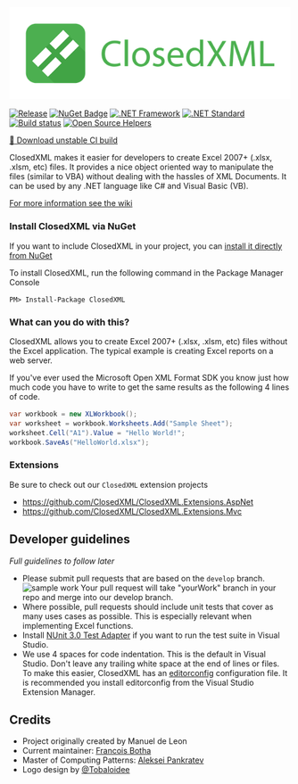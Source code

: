 ![ClosedXML](https://github.com/ClosedXML/ClosedXML/blob/develop/resources/logo/readme.png)

[![Release](https://img.shields.io/badge/release-0.92.1-blue.svg)](https://github.com/ClosedXML/ClosedXML/releases/latest) [![NuGet Badge](https://buildstats.info/nuget/ClosedXML)](https://www.nuget.org/packages/ClosedXML/) [![.NET Framework](https://img.shields.io/badge/.NET%20Framework-%3E%3D%204.0-red.svg)](#) [![.NET Standard](https://img.shields.io/badge/.NET%20Standard-%3E%3D%202.0-red.svg)](#) [![Build status](https://ci.appveyor.com/api/projects/status/wobbmnlbukxejjgb?svg=true)](https://ci.appveyor.com/project/ClosedXML/ClosedXML/branch/develop/artifacts)
[![Open Source Helpers](https://www.codetriage.com/closedxml/closedxml/badges/users.svg)](https://www.codetriage.com/closedxml/closedxml)

[💾 Download unstable CI build](https://ci.appveyor.com/project/ClosedXML/ClosedXML/branch/develop/artifacts)

ClosedXML makes it easier for developers to create Excel 2007+ (.xlsx, .xlsm, etc) files. It provides a nice object oriented way to manipulate the files (similar to VBA) without dealing with the hassles of XML Documents. It can be used by any .NET language like C# and Visual Basic (VB).

[For more information see the wiki](https://github.com/closedxml/closedxml/wiki)

### Install ClosedXML via NuGet

If you want to include ClosedXML in your project, you can [install it directly from NuGet](https://www.nuget.org/packages/ClosedXML)

To install ClosedXML, run the following command in the Package Manager Console

```
PM> Install-Package ClosedXML
```

### What can you do with this?

ClosedXML allows you to create Excel 2007+ (.xlsx, .xlsm, etc) files without the Excel application. The typical example is creating Excel reports on a web server.

If you've ever used the Microsoft Open XML Format SDK you know just how much code you have to write to get the same results as the following 4 lines of code.

```c#
var workbook = new XLWorkbook();
var worksheet = workbook.Worksheets.Add("Sample Sheet");
worksheet.Cell("A1").Value = "Hello World!";
workbook.SaveAs("HelloWorld.xlsx");
```

### Extensions
Be sure to check out our `ClosedXML` extension projects
- https://github.com/ClosedXML/ClosedXML.Extensions.AspNet
- https://github.com/ClosedXML/ClosedXML.Extensions.Mvc

## Developer guidelines
_Full guidelines to follow later_
* Please submit pull requests that are based on the `develop` branch.
  ![sample work](https://i.imgur.com/cZfW7iW.png)  Your pull request will take "yourWork" branch in your repo and merge into our develop branch.
* Where possible, pull requests should include unit tests that cover as many uses cases as possible. This is especially relevant when implementing Excel functions.
* Install [NUnit 3.0 Test Adapter](https://github.com/nunit/docs/wiki/Adapter-Installation) if you want to run the test suite in Visual Studio.
* We use 4 spaces for code indentation. This is the default in Visual Studio. Don't leave any trailing white space at the end of lines or files. To make this easier, ClosedXML has an [editorconfig](http://www.editorconfig.org) configuration file. It is recommended you install editorconfig from the Visual Studio Extension Manager.

## Credits
* Project originally created by Manuel de Leon
* Current maintainer: [Francois Botha](https://github.com/igitur)
* Master of Computing Patterns: [Aleksei Pankratev](https://github.com/Pankraty)
* Logo design by [@Tobaloidee](https://github.com/Tobaloidee)
